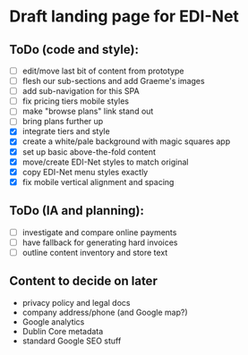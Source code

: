 # Draft landing page for EDI-Net

## ToDo (code and style):

- [ ] edit/move last bit of content from prototype
- [ ] flesh our sub-sections and add Graeme's images
- [ ] add sub-navigation for this SPA
- [ ] fix pricing tiers mobile styles
- [ ] make "browse plans" link stand out
- [ ] bring plans further up
- [x] integrate tiers and style
- [x] create a white/pale background with magic squares app
- [x] set up basic above-the-fold content
- [x] move/create EDI-Net styles to match original
- [x] copy EDI-Net menu styles exactly
- [x] fix mobile vertical alignment and spacing

## ToDo (IA and planning):

- [ ] investigate and compare online payments
- [ ] have fallback for generating hard invoices
- [ ] outline content inventory and store text

## Content to decide on later

- privacy policy and legal docs
- company address/phone (and Google map?)
- Google analytics
- Dublin Core metadata
- standard Google SEO stuff
